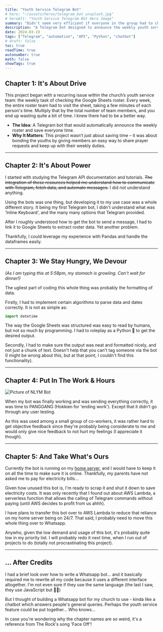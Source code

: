 ```yaml
---
title: "Youth Service Telegram Bot"
# hero: "~/assets/heros/telegram_bot_unsplash.jpg"
# heroAlt: "Youth Service Telegram Bot Hero Image"
summary: "Didn't seem very efficient if everyone in the group had to check the roster sheet every week. Why not automate it?"
description: "A Telegram bot designed to announce the weekly youth service roster and facilitate prayer requests for the church community."
date: 2024-03-19
tags: ["Telegram", "automation", "API", "Python", "chatbot"]
# draft: false
toc: true
readTime: true
autonumber: true
math: false
showTags: true
---
```


## Chapter 1: It's About Drive

This project began with a recurring issue within the church’s youth service team: the weekly task of checking the Google Sheets roster. Every week, the entire roster team had to visit the sheet, taking a few minutes of each person's time. Multiply that by the total number of team members, and you end up wasting quite a bit of time. I knew there had to be a better way.

- **The Idea**: A Telegram bot that would automatically announce the weekly roster and save everyone time.
- **Why It Matters**: This project wasn’t just about saving time &ndash; it was about bonding the youths by giving members an easy way to share prayer requests and keep up with their weekly duties.

---

## Chapter 2: It's About Power

I started with studying the Telegram API documentation and tutorials. ~~The integration of these resources helped me understand how to communicate with Telegram, fetch data, and automate messages.~~ I did not understand anything.

Using the bots was one thing, but developing it to my use case was a whole different story. It being my first Telegram bot, I didn't understand what was 'Inline Keyboard', and the many many options that Telegram provided.

After I roughly understood how to get the bot to send a message, I had to link it to Google Sheets to extract roster data. Yet another problem.

Thankfully, I could leverage my experience with Pandas and handle the dataframes easily.

---

## Chapter 3: We Stay Hungry, We Devour

_(As I am typing this at 5:58pm, my stomach is growling. Can't wait for dinner!)_

The ugliest part of coding this whole thing was probably the formatting of data.

Firstly, I had to implement certain algorithms to parse data and dates correctly. It is not as simple as:

```python
import datetime
```

The way the Google Sheets was structured was easy to read by humans, but not so much by programming. I had to roleplay as a Python 🐍 to get the desired output.

Secondly, I had to make sure the output was neat and formatted nicely, and not just a chunk of text. Doesn't help that you can't tag someone via the bot (I might be wrong about this, but at that point, I couldn't find this functionality).

---

## Chapter 4: Put In The Work & Hours

![Picture of NLYM Bot](../../assets/projects/nlym_telebot_1.jpg "Picture of NLYM Bot")

When my bot was finally working and was sending everything correctly, it was time to PANGGANG (Hokkien for 'ending work'). Except that it didn't go through any user testing.

As this was used among a small group of co-workers, it was rather hard to get objective feedback since they're probably being considerate to me and would only give nice feedback to not hurt my feelings (I appreciate it though).

---

## Chapter 5: And Take What's Ours

Currently the bot is running on my [home server](/projects/home_server), and I would have to keep it on all the time to make sure it is online. Thankfully, my parents have not asked me to pay for electricity bills...

Given how unused this bot is, I'm ready to scrap it and shut it down to save electricity costs. It was only recently that I found out about AWS Lambda, a serverless function that allows the calling of Telegram commands without paying (until AWS decides to profit from us ahhh).

I have plans to transfer this bot over to AWS Lambda to reduce that reliance on my home server being on 24/7. That said, I probably need to move this whole thing over to Whatsapp.

Anywho, given the low demand and usage of this bot, it's probably quite low in my priority list. I will probably redo it next time, when I run out of projects to do (totally not procrastinating this project).

---

## ... After Credits

I had a brief look over how to write a Whatsapp bot... and it basically required me to rewrite all my code because it uses a different interface altogether. I'm not even sure if they use the same language (the last I saw, they use JavaScript but 🤷‍♂️)

But I thought of building a Whatsapp bot for my church to use - kinda like a chatbot which answers people's general queries. Perhaps the youth service feature could be put together... Who knows...

In case you're wondering why the chapter names are so weird, it's a reference from The Rock's song 'Face Off'!
